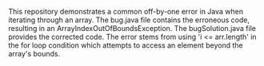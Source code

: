 This repository demonstrates a common off-by-one error in Java when iterating through an array. The bug.java file contains the erroneous code, resulting in an ArrayIndexOutOfBoundsException. The bugSolution.java file provides the corrected code.  The error stems from using 'i <= arr.length' in the for loop condition which attempts to access an element beyond the array's bounds.
